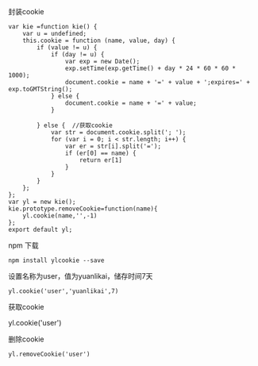 封装cookie

```
var kie =function kie() {
    var u = undefined;
    this.cookie = function (name, value, day) {
        if (value != u) {
            if (day != u) {
                var exp = new Date();
                exp.setTime(exp.getTime() + day * 24 * 60 * 60 * 1000);
                document.cookie = name + '=' + value + ';expires=' + exp.toGMTString();
            } else {
                document.cookie = name + '=' + value;
            }

        } else {  //获取cookie
            var str = document.cookie.split('; ');
            for (var i = 0; i < str.length; i++) {
                var er = str[i].split('=');
                if (er[0] == name) {
                    return er[1]
                }
            }
        }
    };
};
var yl = new kie();
kie.prototype.removeCookie=function(name){
    yl.cookie(name,'',-1)
};
export default yl;
```

npm 下载

    npm install ylcookie --save


设置名称为user，值为yuanlikai，储存时间7天

    yl.cookie('user','yuanlikai',7) 


获取cookie

yl.cookie('user') 


删除cookie

    yl.removeCookie('user') 
    
    
    
    
